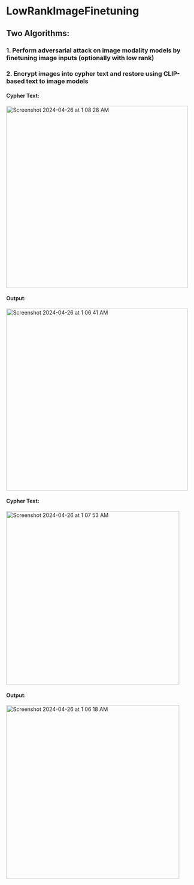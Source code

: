 # LowRankImageFinetuning
## Two Algorithms:
### 1. Perform adversarial attack on image modality models by finetuning image inputs (optionally with low rank)

### 2. Encrypt images into cypher text and restore using CLIP-based text to image models

#### Cypher Text:  
<img width="485" alt="Screenshot 2024-04-26 at 1 08 28 AM" src="https://github.com/Starfarmer2/LowRankImageFinetuning/assets/49097720/ca18548b-4762-48af-8a49-8745330215af">  

#### Output:  
<img width="485" alt="Screenshot 2024-04-26 at 1 06 41 AM" src="https://github.com/Starfarmer2/LowRankImageFinetuning/assets/49097720/35b73f42-28f2-4b14-8a24-bcae8d009474">  

#### Cypher Text:  
<img width="462" alt="Screenshot 2024-04-26 at 1 07 53 AM" src="https://github.com/Starfarmer2/LowRankImageFinetuning/assets/49097720/d746963e-386f-4c0d-80c2-6575d15db575">  

#### Output:  
<img width="462" alt="Screenshot 2024-04-26 at 1 06 18 AM" src="https://github.com/Starfarmer2/LowRankImageFinetuning/assets/49097720/3898abe4-24a2-427a-9a87-95e4217ce196">  


